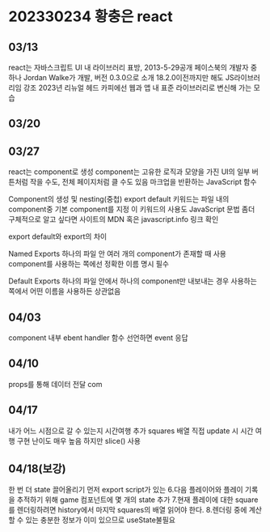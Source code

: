 # 202330234 황충은 react
## 03/13

react는 자바스크립트 UI 내 라이브러리 표방, 2013-5-29공개
페이스북의 개발자 중 하나 Jordan Walke가 개발, 버전 0.3.0으로 소개
18.2.0이전까지만 해도 JS라이브러리임 강조
2023년 리뉴얼 헤드 카피에선 웹과 앱 내 표준 라이브러리로 변신해 가는 모습

## 03/20

## 03/27
react는 component로 생성
component는 고유한 로직과 모양을 가진 UI의 일부
버튼처럼 작을 수도, 전체 페이지처럼 클 수도 있음
마크업을 반환하는 JavaScript 함수

Component의 생성 및 nesting(중첩)
export default 키워드는 파일 내의 component중 기본 component를 지정
이 키워드의 사용도 JavaScript 문법
좀더 구체적으로 알고 싶다면 사이트의 MDN 혹은 javascript.info 링크 확인

export default와 export의 차이

Named Exports
하나의 파일 안 여러 개의 component가 존재할 때 사용
component를 사용하는 쪽에선 정확한 이름 명시 필수

Default Exports
하나의 파일 안에서 하나의 component만 내보내는 경우
사용하는 쪽에서 어떤 이름을 사용하든 상관없음

## 04/03
component 내부 ebent handler 함수 선언하면 event 응답

## 04/10
props를 통해 데이터 전달
com

## 04/17
내가 어느 시점으로 갈 수 있는지 
시간여행 추가
squares 배열 직접 update 시 시간 여행 구현 난이도 매우 높음
하지만 slice() 사용

## 04/18(보강)
한 번 더 state 끌어올리기
먼저 export script가 있는
6.다음 플레이어와 플레이 기록을 추적하기 위해 game 컴포넌트에 몇 개의 state 추가
7.현재 플레이에 대한 square를 렌더링하려면 history에서 마지막 squares의 배열 읽어야 한다.
8.렌더링 중에 계산할 수 있는 충분한 정보가 이미 있으므로 useState불필요